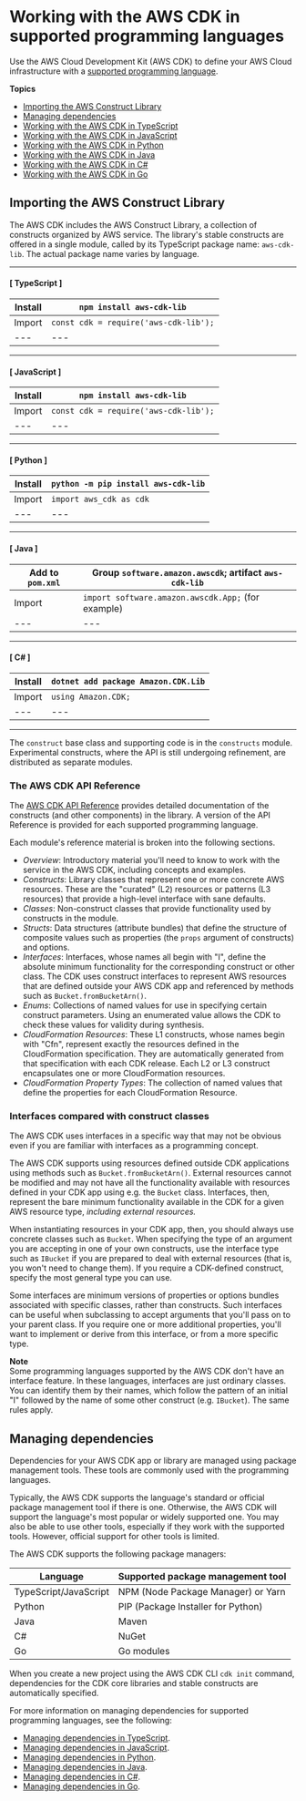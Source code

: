 # Working with the AWS CDK in supported programming languages<a name="work-with"></a>

Use the AWS Cloud Development Kit \(AWS CDK\) to define your AWS Cloud infrastructure with a [supported programming language](languages.md)\.

**Topics**
+ [Importing the AWS Construct Library](#work-with-library)
+ [Managing dependencies](#work-with-cdk-dependencies)
+ [Working with the AWS CDK in TypeScript](work-with-cdk-typescript.md)
+ [Working with the AWS CDK in JavaScript](work-with-cdk-javascript.md)
+ [Working with the AWS CDK in Python](work-with-cdk-python.md)
+ [Working with the AWS CDK in Java](work-with-cdk-java.md)
+ [Working with the AWS CDK in C\#](work-with-cdk-csharp.md)
+ [Working with the AWS CDK in Go](work-with-cdk-go.md)

## Importing the AWS Construct Library<a name="work-with-library"></a>

The AWS CDK includes the AWS Construct Library, a collection of constructs organized by AWS service\. The library's stable constructs are offered in a single module, called by its TypeScript package name: `aws-cdk-lib`\. The actual package name varies by language\.

------
#### [ TypeScript ]

| Install | `npm install aws-cdk-lib` | 
| --- |--- |
| Import | `const cdk = require('aws-cdk-lib');` | 
| --- |--- |

------
#### [ JavaScript ]

| Install | `npm install aws-cdk-lib` | 
| --- |--- |
| Import | `const cdk = require('aws-cdk-lib');` | 
| --- |--- |

------
#### [ Python ]

| Install | `python -m pip install aws-cdk-lib` | 
| --- |--- |
| Import | `import aws_cdk as cdk` | 
| --- |--- |

------
#### [ Java ]

| Add to `pom.xml` | Group `software.amazon.awscdk`; artifact `aws-cdk-lib` | 
| --- |--- |
| Import | `import software.amazon.awscdk.App;` \(for example\) | 
| --- |--- |

------
#### [ C\# ]

| Install | `dotnet add package Amazon.CDK.Lib` | 
| --- |--- |
| Import | `using Amazon.CDK;` | 
| --- |--- |

------

The `construct` base class and supporting code is in the `constructs` module\. Experimental constructs, where the API is still undergoing refinement, are distributed as separate modules\.

### The AWS CDK API Reference<a name="work-with-library-reference"></a>

The [AWS CDK API Reference](https://docs.aws.amazon.com/cdk/api/v2/docs/aws-construct-library.html) provides detailed documentation of the constructs \(and other components\) in the library\. A version of the API Reference is provided for each supported programming language\.

Each module's reference material is broken into the following sections\.
+ *Overview*: Introductory material you'll need to know to work with the service in the AWS CDK, including concepts and examples\.
+ *Constructs*: Library classes that represent one or more concrete AWS resources\. These are the "curated" \(L2\) resources or patterns \(L3 resources\) that provide a high\-level interface with sane defaults\.
+ *Classes*: Non\-construct classes that provide functionality used by constructs in the module\.
+ *Structs*: Data structures \(attribute bundles\) that define the structure of composite values such as properties \(the `props` argument of constructs\) and options\.
+ *Interfaces*: Interfaces, whose names all begin with "I", define the absolute minimum functionality for the corresponding construct or other class\. The CDK uses construct interfaces to represent AWS resources that are defined outside your AWS CDK app and referenced by methods such as `Bucket.fromBucketArn()`\. 
+ *Enums*: Collections of named values for use in specifying certain construct parameters\. Using an enumerated value allows the CDK to check these values for validity during synthesis\.
+ *CloudFormation Resources*: These L1 constructs, whose names begin with "Cfn", represent exactly the resources defined in the CloudFormation specification\. They are automatically generated from that specification with each CDK release\. Each L2 or L3 construct encapsulates one or more CloudFormation resources\.
+ *CloudFormation Property Types*: The collection of named values that define the properties for each CloudFormation Resource\.

### Interfaces compared with construct classes<a name="work-with-library-interfaces"></a>

The AWS CDK uses interfaces in a specific way that may not be obvious even if you are familiar with interfaces as a programming concept\.

The AWS CDK supports using resources defined outside CDK applications using methods such as `Bucket.fromBucketArn()`\. External resources cannot be modified and may not have all the functionality available with resources defined in your CDK app using e\.g\. the `Bucket` class\. Interfaces, then, represent the bare minimum functionality available in the CDK for a given AWS resource type, *including external resources\.*

When instantiating resources in your CDK app, then, you should always use concrete classes such as `Bucket`\. When specifying the type of an argument you are accepting in one of your own constructs, use the interface type such as `IBucket` if you are prepared to deal with external resources \(that is, you won't need to change them\)\. If you require a CDK\-defined construct, specify the most general type you can use\.

Some interfaces are minimum versions of properties or options bundles associated with specific classes, rather than constructs\. Such interfaces can be useful when subclassing to accept arguments that you'll pass on to your parent class\. If you require one or more additional properties, you'll want to implement or derive from this interface, or from a more specific type\.

**Note**  
Some programming languages supported by the AWS CDK don't have an interface feature\. In these languages, interfaces are just ordinary classes\. You can identify them by their names, which follow the pattern of an initial "I" followed by the name of some other construct \(e\.g\. `IBucket`\)\. The same rules apply\.

## Managing dependencies<a name="work-with-cdk-dependencies"></a>

Dependencies for your AWS CDK app or library are managed using package management tools\. These tools are commonly used with the programming languages\.

Typically, the AWS CDK supports the language's standard or official package management tool if there is one\. Otherwise, the AWS CDK will support the language's most popular or widely supported one\. You may also be able to use other tools, especially if they work with the supported tools\. However, official support for other tools is limited\.

The AWS CDK supports the following package managers:


| Language | Supported package management tool | 
| --- | --- | 
| TypeScript/JavaScript | NPM \(Node Package Manager\) or Yarn | 
| Python | PIP \(Package Installer for Python\) | 
| Java | Maven | 
| C\# | NuGet | 
| Go | Go modules | 

When you create a new project using the AWS CDK CLI `cdk init` command, dependencies for the CDK core libraries and stable constructs are automatically specified\.

For more information on managing dependencies for supported programming languages, see the following:
+ [Managing dependencies in TypeScript](work-with-cdk-typescript.md#work-with-cdk-typescript-dependencies)\.
+ [Managing dependencies in JavaScript](work-with-cdk-javascript.md#work-with-cdk-javascript-dependencies)\.
+ [Managing dependencies in Python](work-with-cdk-python.md#work-with-cdk-python-dependencies)\.
+ [Managing dependencies in Java](work-with-cdk-java.md#work-with-cdk-java-dependencies)\.
+ [Managing dependencies in C\#](work-with-cdk-csharp.md#work-with-cdk-csharp-dependencies)\.
+ [Managing dependencies in Go](work-with-cdk-go.md#work-with-cdk-go-dependencies)\.